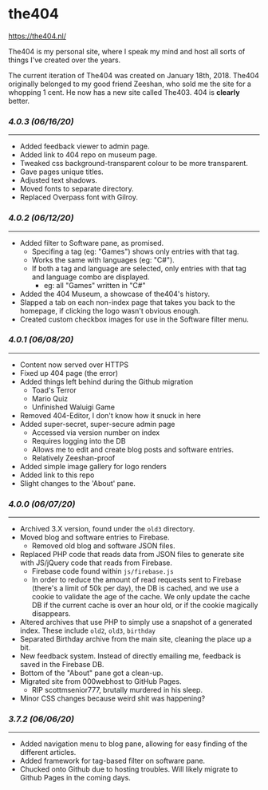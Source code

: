 # the404
https://the404.nl/

The404 is my personal site, where I speak my mind and host all sorts of things I've created over the years.

The current iteration of The404 was created on January 18th, 2018. The404 originally belonged to my good friend Zeeshan, who sold me the site for a whopping 1 cent. He now has a new site called The403. 404 is **clearly** better.

### *4.0.3 (06/16/20)*
----------------------
- Added feedback viewer to admin page.
- Added link to 404 repo on museum page.
- Tweaked css background-transparent colour to be more transparent.
- Gave pages unique titles.
- Adjusted text shadows.
- Moved fonts to separate directory.
- Replaced Overpass font with Gilroy.

### *4.0.2 (06/12/20)*
----------------------
- Added filter to Software pane, as promised.
    - Specifing a tag (eg: "Games") shows only entries with that tag.
    - Works the same with languages (eg: "C#").
    - If both a tag and language are selected, only entries with that tag and language combo are displayed.
        - eg: all "Games" written in "C#"
- Added the 404 Museum, a showcase of the404's history.
- Slapped a tab on each non-index page that takes you back to the homepage, if clicking the logo wasn't obvious enough.
- Created custom checkbox images for use in the Software filter menu.

### *4.0.1 (06/08/20)*
----------------------
- Content now served over HTTPS
- Fixed up 404 page (the error)
- Added things left behind during the Github migration
    - Toad's Terror
    - Mario Quiz
    - Unfinished Waluigi Game
- Removed 404-Editor, I don't know how it snuck in here
- Added super-secret, super-secure admin page
    - Accessed via version number on index
    - Requires logging into the DB
    - Allows me to edit and create blog posts and software entries.
    - Relatively Zeeshan-proof
- Added simple image gallery for logo renders
- Added link to this repo
- Slight changes to the 'About' pane.

### *4.0.0 (06/07/20)*
----------------------
- Archived 3.X version, found under the `old3` directory.
- Moved blog and software entries to Firebase.
    - Removed old blog and software JSON files.
- Replaced PHP code that reads data from JSON files to generate site with JS/jQuery code that reads from Firebase.
    - Firebase code found within `js/firebase.js`
    - In order to reduce the amount of read requests sent to Firebase (there's a limit of 50k per day), the DB is cached, and we use a cookie to validate the age of the cache. We only update the cache DB if the current cache is over an hour old, or if the cookie magically disappears.
- Altered archives that use PHP to simply use a snapshot of a generated index. These include `old2`, `old3`, `birthday`
- Separated Birthday archive from the main site, cleaning the place up a bit.
- New feedback system. Instead of directly emailing me, feedback is saved in the Firebase DB.
- Bottom of the "About" pane got a clean-up.
- Migrated site from 000webhost to GitHub Pages.
    - RIP scottmsenior777, brutally murdered in his sleep.
- Minor CSS changes because weird shit was happening?



### *3.7.2 (06/06/20)*
----------------------
- Added navigation menu to blog pane, allowing for easy finding of the different articles.
- Added framework for tag-based filter on software pane.
- Chucked onto Github due to hosting troubles. Will likely migrate to Github Pages in the coming days.

